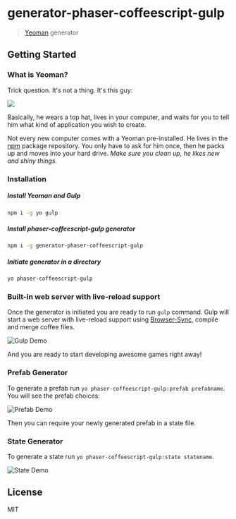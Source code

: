# generator-phaser-coffeescript-gulp

> [Yeoman](http://yeoman.io) generator


## Getting Started

### What is Yeoman?

Trick question. It's not a thing. It's this guy:

![](http://i.imgur.com/JHaAlBJ.png)

Basically, he wears a top hat, lives in your computer, and waits for you to tell him what kind of application you wish to create.

Not every new computer comes with a Yeoman pre-installed. He lives in the [npm](https://npmjs.org) package repository. You only have to ask for him once, then he packs up and moves into your hard drive. *Make sure you clean up, he likes new and shiny things.*


### Installation

##### Install Yeoman and Gulp

```bash
npm i -g yo gulp
```

##### Install phaser-coffeescript-gulp generator


```bash
npm i -g generator-phaser-coffeescript-gulp
```

##### Initiate generator in a directory

```bash
yo phaser-coffeescript-gulp
```

### Built-in web server with live-reload support

Once the generator is initiated you are ready to run `gulp` command.
Gulp will start a web server with live-reload support using [Browser-Sync](https://github.com/Browsersync/browser-sync), compile and merge coffee files.

![Gulp Demo](http://g.recordit.co/AmblNXxmN0.gif)

And you are ready to start developing awesome games right away!

### Prefab Generator

To generate a prefab run `yo phaser-coffeescript-gulp:prefab prefabname`. You will see the prefab choices:

![Prefab Demo](http://g.recordit.co/Yt7g7tG52m.gif)

Then you can require your newly generated prefab in a state file.

### State Generator

To generate a state run `yo phaser-coffeescript-gulp:state statename`.

![State Demo](http://g.recordit.co/YmGLbBKSUO.gif)

## License

MIT
